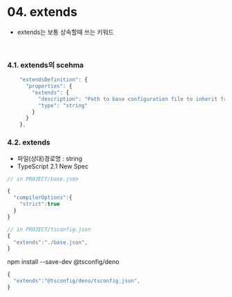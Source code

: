# 04. extends

- extends는 보통 상속할때 쓰는 키워드

<br>

### 4.1. extends의 scehma

```ts
    "extendsDefinition": {
      "properties": {
        "extends": {
          "description": "Path to base configuration file to inherit from. Requires TypeScript version 2.1 or later.",
          "type": "string"
        }
      }
    },

```

### 4.2. extends

- 파일(상대)경로명 : string
- TypeScript 2.1 New Spec

```ts
// in PROJECT/base.json

{
  "compilerOptions":{
    "strict":true
  }
}

// in PROJECT/tsconfig.json
{
  "extends":"./base.json",
}


```

npm install --save-dev @tsconfig/deno


```ts
{
  "extends":"@tsconfig/deno/tsconfig.json",
}

```